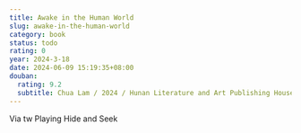 ```yaml
---
title: Awake in the Human World
slug: awake-in-the-human-world
category: book
status: todo
rating: 0
year: 2024-3-18
date: 2024-06-09 15:19:35+08:00
douban:
  rating: 9.2
  subtitle: Chua Lam / 2024 / Hunan Literature and Art Publishing House
---
```


Via tw Playing Hide and Seek
